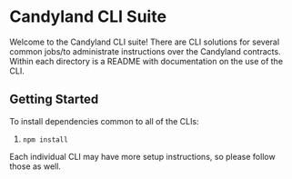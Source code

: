 # Candyland CLI Suite

Welcome to the Candyland CLI suite! There are CLI solutions for several common jobs/to administrate instructions over the Candyland contracts. Within each directory is a README with documentation on the use of the CLI. 

## Getting Started

To install dependencies common to all of the CLIs:

1. `npm install`

Each individual CLI may have more setup instructions, so please follow those as well.